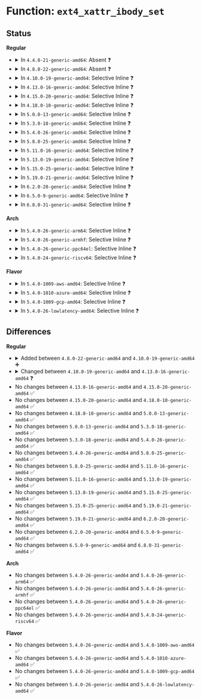 # Function: <code>ext4_xattr_ibody_set</code>

## Status
<b>Regular</b>
<ul>
<li>
<details>
<summary>In <code>4.4.0-21-generic-amd64</code>: Absent ❓</summary>

```json
{
  "name": "ext4_xattr_ibody_set",
  "collision_type": "Unique Static",
  "inline_type": "Selective",
  "funcs": [
    {
      "addr": 18446744071581846768,
      "name": "ext4_xattr_ibody_set",
      "external": false,
      "loc": "fs/ext4/xattr.c:1046",
      "file": "fs/ext4/xattr.c",
      "inline": "not declared, inlined",
      "caller_inline": [],
      "caller_func": [
        "fs/ext4/xattr.c:ext4_xattr_set_handle",
        "fs/ext4/xattr.c:ext4_xattr_set_handle",
        "fs/ext4/xattr.c:ext4_expand_extra_isize_ea"
      ]
    }
  ],
  "symbols": [
    {
      "addr": 18446744071581846768,
      "name": "ext4_xattr_ibody_set.isra.12",
      "section": ".text",
      "bind": "STB_LOCAL",
      "size": 124
    }
  ]
}
```
</details>
</li>
<li>
<details>
<summary>In <code>4.8.0-22-generic-amd64</code>: Absent ❓</summary>

```json
{
  "name": "ext4_xattr_ibody_set",
  "collision_type": "Unique Static",
  "inline_type": "Selective",
  "funcs": [
    {
      "addr": 18446744071582041936,
      "name": "ext4_xattr_ibody_set",
      "external": false,
      "loc": "fs/ext4/xattr.c:1117",
      "file": "fs/ext4/xattr.c",
      "inline": "not declared, inlined",
      "caller_inline": [],
      "caller_func": [
        "fs/ext4/xattr.c:ext4_expand_extra_isize_ea",
        "fs/ext4/xattr.c:ext4_xattr_set_handle",
        "fs/ext4/xattr.c:ext4_xattr_set_handle"
      ]
    }
  ],
  "symbols": [
    {
      "addr": 18446744071582041936,
      "name": "ext4_xattr_ibody_set.isra.16",
      "section": ".text",
      "bind": "STB_LOCAL",
      "size": 127
    }
  ]
}
```
</details>
</li>
<li>
<details>
<summary>In <code>4.10.0-19-generic-amd64</code>: Selective Inline ❓</summary>

```c
int ext4_xattr_ibody_set(struct inode * inode, struct ext4_xattr_info * i, struct ext4_xattr_ibody_find * is)
```

```json
{
  "name": "ext4_xattr_ibody_set",
  "collision_type": "Unique Static",
  "inline_type": "Selective",
  "funcs": [
    {
      "addr": 18446744071582131824,
      "name": "ext4_xattr_ibody_set",
      "external": false,
      "loc": "fs/ext4/xattr.c:1123",
      "file": "fs/ext4/xattr.c",
      "inline": "not declared, inlined",
      "caller_inline": [],
      "caller_func": [
        "fs/ext4/xattr.c:ext4_expand_extra_isize_ea",
        "fs/ext4/xattr.c:ext4_xattr_set_handle",
        "fs/ext4/xattr.c:ext4_xattr_set_handle"
      ]
    }
  ],
  "symbols": [
    {
      "addr": 18446744071582131824,
      "name": "ext4_xattr_ibody_set",
      "section": ".text",
      "bind": "STB_LOCAL",
      "size": 127
    }
  ]
}
```
</details>
</li>
<li>
<details>
<summary>In <code>4.13.0-16-generic-amd64</code>: Selective Inline ❓</summary>

```c
int ext4_xattr_ibody_set(handle_t * handle, struct inode * inode, struct ext4_xattr_info * i, struct ext4_xattr_ibody_find * is)
```

```json
{
  "name": "ext4_xattr_ibody_set",
  "collision_type": "Unique Static",
  "inline_type": "Selective",
  "funcs": [
    {
      "addr": 18446744071582236608,
      "name": "ext4_xattr_ibody_set",
      "external": false,
      "loc": "fs/ext4/xattr.c:2178",
      "file": "fs/ext4/xattr.c",
      "inline": "not declared, inlined",
      "caller_inline": [],
      "caller_func": [
        "fs/ext4/xattr.c:ext4_expand_extra_isize_ea",
        "fs/ext4/xattr.c:ext4_xattr_set_handle",
        "fs/ext4/xattr.c:ext4_xattr_set_handle"
      ]
    }
  ],
  "symbols": [
    {
      "addr": 18446744071582236608,
      "name": "ext4_xattr_ibody_set",
      "section": ".text",
      "bind": "STB_LOCAL",
      "size": 138
    }
  ]
}
```
</details>
</li>
<li>
<details>
<summary>In <code>4.15.0-20-generic-amd64</code>: Selective Inline ❓</summary>

```c
int ext4_xattr_ibody_set(handle_t * handle, struct inode * inode, struct ext4_xattr_info * i, struct ext4_xattr_ibody_find * is)
```

```json
{
  "name": "ext4_xattr_ibody_set",
  "collision_type": "Unique Static",
  "inline_type": "Selective",
  "funcs": [
    {
      "addr": 18446744071582385344,
      "name": "ext4_xattr_ibody_set",
      "external": false,
      "loc": "fs/ext4/xattr.c:2214",
      "file": "fs/ext4/xattr.c",
      "inline": "not declared, inlined",
      "caller_inline": [],
      "caller_func": [
        "fs/ext4/xattr.c:ext4_expand_extra_isize_ea",
        "fs/ext4/xattr.c:ext4_xattr_set_handle",
        "fs/ext4/xattr.c:ext4_xattr_set_handle"
      ]
    }
  ],
  "symbols": [
    {
      "addr": 18446744071582385344,
      "name": "ext4_xattr_ibody_set",
      "section": ".text",
      "bind": "STB_LOCAL",
      "size": 138
    }
  ]
}
```
</details>
</li>
<li>
<details>
<summary>In <code>4.18.0-10-generic-amd64</code>: Selective Inline ❓</summary>

```c
int ext4_xattr_ibody_set(handle_t * handle, struct inode * inode, struct ext4_xattr_info * i, struct ext4_xattr_ibody_find * is)
```

```json
{
  "name": "ext4_xattr_ibody_set",
  "collision_type": "Unique Static",
  "inline_type": "Selective",
  "funcs": [
    {
      "addr": 18446744071582575904,
      "name": "ext4_xattr_ibody_set",
      "external": false,
      "loc": "fs/ext4/xattr.c:2230",
      "file": "fs/ext4/xattr.c",
      "inline": "not declared, inlined",
      "caller_inline": [],
      "caller_func": [
        "fs/ext4/xattr.c:ext4_expand_extra_isize_ea",
        "fs/ext4/xattr.c:ext4_xattr_set_handle",
        "fs/ext4/xattr.c:ext4_xattr_set_handle"
      ]
    }
  ],
  "symbols": [
    {
      "addr": 18446744071582575904,
      "name": "ext4_xattr_ibody_set",
      "section": ".text",
      "bind": "STB_LOCAL",
      "size": 138
    }
  ]
}
```
</details>
</li>
<li>
<details>
<summary>In <code>5.0.0-13-generic-amd64</code>: Selective Inline ❓</summary>

```c
int ext4_xattr_ibody_set(handle_t * handle, struct inode * inode, struct ext4_xattr_info * i, struct ext4_xattr_ibody_find * is)
```

```json
{
  "name": "ext4_xattr_ibody_set",
  "collision_type": "Unique Static",
  "inline_type": "Selective",
  "funcs": [
    {
      "addr": 18446744071582675680,
      "name": "ext4_xattr_ibody_set",
      "external": false,
      "loc": "fs/ext4/xattr.c:2225",
      "file": "fs/ext4/xattr.c",
      "inline": "not declared, inlined",
      "caller_inline": [],
      "caller_func": [
        "fs/ext4/xattr.c:ext4_expand_extra_isize_ea",
        "fs/ext4/xattr.c:ext4_xattr_set_handle",
        "fs/ext4/xattr.c:ext4_xattr_set_handle"
      ]
    }
  ],
  "symbols": [
    {
      "addr": 18446744071582675680,
      "name": "ext4_xattr_ibody_set",
      "section": ".text",
      "bind": "STB_LOCAL",
      "size": 138
    }
  ]
}
```
</details>
</li>
<li>
<details>
<summary>In <code>5.3.0-18-generic-amd64</code>: Selective Inline ❓</summary>

```c
int ext4_xattr_ibody_set(handle_t * handle, struct inode * inode, struct ext4_xattr_info * i, struct ext4_xattr_ibody_find * is)
```

```json
{
  "name": "ext4_xattr_ibody_set",
  "collision_type": "Unique Static",
  "inline_type": "Selective",
  "funcs": [
    {
      "addr": 18446744071582849904,
      "name": "ext4_xattr_ibody_set",
      "external": false,
      "loc": "fs/ext4/xattr.c:2226",
      "file": "fs/ext4/xattr.c",
      "inline": "not declared, inlined",
      "caller_inline": [],
      "caller_func": [
        "fs/ext4/xattr.c:ext4_xattr_move_to_block",
        "fs/ext4/xattr.c:ext4_xattr_set_handle",
        "fs/ext4/xattr.c:ext4_xattr_set_handle"
      ]
    }
  ],
  "symbols": [
    {
      "addr": 18446744071582849904,
      "name": "ext4_xattr_ibody_set",
      "section": ".text",
      "bind": "STB_LOCAL",
      "size": 138
    }
  ]
}
```
</details>
</li>
<li>
<details>
<summary>In <code>5.4.0-26-generic-amd64</code>: Selective Inline ❓</summary>

```c
int ext4_xattr_ibody_set(handle_t * handle, struct inode * inode, struct ext4_xattr_info * i, struct ext4_xattr_ibody_find * is)
```

```json
{
  "name": "ext4_xattr_ibody_set",
  "collision_type": "Unique Static",
  "inline_type": "Selective",
  "funcs": [
    {
      "addr": 18446744071582954064,
      "name": "ext4_xattr_ibody_set",
      "external": false,
      "loc": "fs/ext4/xattr.c:2226",
      "file": "fs/ext4/xattr.c",
      "inline": "not declared, inlined",
      "caller_inline": [],
      "caller_func": [
        "fs/ext4/xattr.c:ext4_xattr_move_to_block",
        "fs/ext4/xattr.c:ext4_xattr_set_handle",
        "fs/ext4/xattr.c:ext4_xattr_set_handle"
      ]
    }
  ],
  "symbols": [
    {
      "addr": 18446744071582954064,
      "name": "ext4_xattr_ibody_set",
      "section": ".text",
      "bind": "STB_LOCAL",
      "size": 138
    }
  ]
}
```
</details>
</li>
<li>
<details>
<summary>In <code>5.8.0-25-generic-amd64</code>: Selective Inline ❓</summary>

```c
int ext4_xattr_ibody_set(handle_t * handle, struct inode * inode, struct ext4_xattr_info * i, struct ext4_xattr_ibody_find * is)
```

```json
{
  "name": "ext4_xattr_ibody_set",
  "collision_type": "Unique Static",
  "inline_type": "Selective",
  "funcs": [
    {
      "addr": 18446744071583271008,
      "name": "ext4_xattr_ibody_set",
      "external": false,
      "loc": "fs/ext4/xattr.c:2213",
      "file": "fs/ext4/xattr.c",
      "inline": "not declared, inlined",
      "caller_inline": [],
      "caller_func": [
        "fs/ext4/xattr.c:ext4_xattr_move_to_block",
        "fs/ext4/xattr.c:ext4_xattr_set_handle",
        "fs/ext4/xattr.c:ext4_xattr_set_handle"
      ]
    }
  ],
  "symbols": [
    {
      "addr": 18446744071583271008,
      "name": "ext4_xattr_ibody_set",
      "section": ".text",
      "bind": "STB_LOCAL",
      "size": 138
    }
  ]
}
```
</details>
</li>
<li>
<details>
<summary>In <code>5.11.0-16-generic-amd64</code>: Selective Inline ❓</summary>

```c
int ext4_xattr_ibody_set(handle_t * handle, struct inode * inode, struct ext4_xattr_info * i, struct ext4_xattr_ibody_find * is)
```

```json
{
  "name": "ext4_xattr_ibody_set",
  "collision_type": "Unique Static",
  "inline_type": "Selective",
  "funcs": [
    {
      "addr": 18446744071583372176,
      "name": "ext4_xattr_ibody_set",
      "external": false,
      "loc": "fs/ext4/xattr.c:2217",
      "file": "fs/ext4/xattr.c",
      "inline": "not declared, inlined",
      "caller_inline": [],
      "caller_func": [
        "fs/ext4/xattr.c:ext4_xattr_move_to_block",
        "fs/ext4/xattr.c:ext4_xattr_set_handle",
        "fs/ext4/xattr.c:ext4_xattr_set_handle",
        "fs/ext4/xattr.c:ext4_xattr_set_handle"
      ]
    }
  ],
  "symbols": [
    {
      "addr": 18446744071583372176,
      "name": "ext4_xattr_ibody_set",
      "section": ".text",
      "bind": "STB_LOCAL",
      "size": 138
    }
  ]
}
```
</details>
</li>
<li>
<details>
<summary>In <code>5.13.0-19-generic-amd64</code>: Selective Inline ❓</summary>

```c
int ext4_xattr_ibody_set(handle_t * handle, struct inode * inode, struct ext4_xattr_info * i, struct ext4_xattr_ibody_find * is)
```

```json
{
  "name": "ext4_xattr_ibody_set",
  "collision_type": "Unique Static",
  "inline_type": "Selective",
  "funcs": [
    {
      "addr": 18446744071583394496,
      "name": "ext4_xattr_ibody_set",
      "external": false,
      "loc": "fs/ext4/xattr.c:2217",
      "file": "fs/ext4/xattr.c",
      "inline": "not declared, inlined",
      "caller_inline": [],
      "caller_func": [
        "fs/ext4/xattr.c:ext4_xattr_move_to_block",
        "fs/ext4/xattr.c:ext4_xattr_set_handle",
        "fs/ext4/xattr.c:ext4_xattr_set_handle"
      ]
    }
  ],
  "symbols": [
    {
      "addr": 18446744071583394496,
      "name": "ext4_xattr_ibody_set",
      "section": ".text",
      "bind": "STB_LOCAL",
      "size": 138
    }
  ]
}
```
</details>
</li>
<li>
<details>
<summary>In <code>5.15.0-25-generic-amd64</code>: Selective Inline ❓</summary>

```c
int ext4_xattr_ibody_set(handle_t * handle, struct inode * inode, struct ext4_xattr_info * i, struct ext4_xattr_ibody_find * is)
```

```json
{
  "name": "ext4_xattr_ibody_set",
  "collision_type": "Unique Global",
  "inline_type": "Selective",
  "funcs": [
    {
      "addr": 18446744071583744320,
      "name": "ext4_xattr_ibody_set",
      "external": true,
      "loc": "fs/ext4/xattr.c:2200",
      "file": "fs/ext4/xattr.c",
      "inline": "not declared, inlined",
      "caller_inline": [],
      "caller_func": [
        "fs/ext4/inline.c:ext4_inline_data_truncate",
        "fs/ext4/inline.c:ext4_destroy_inline_data_nolock",
        "fs/ext4/inline.c:ext4_update_inline_data",
        "fs/ext4/inline.c:ext4_create_inline_data",
        "fs/ext4/xattr.c:ext4_xattr_move_to_block",
        "fs/ext4/xattr.c:ext4_xattr_set_handle",
        "fs/ext4/xattr.c:ext4_xattr_set_handle"
      ]
    }
  ],
  "symbols": [
    {
      "addr": 18446744071583744320,
      "name": "ext4_xattr_ibody_set",
      "section": ".text",
      "bind": "STB_GLOBAL",
      "size": 138
    }
  ]
}
```
</details>
</li>
<li>
<details>
<summary>In <code>5.19.0-21-generic-amd64</code>: Selective Inline ❓</summary>

```c
int ext4_xattr_ibody_set(handle_t * handle, struct inode * inode, struct ext4_xattr_info * i, struct ext4_xattr_ibody_find * is)
```

```json
{
  "name": "ext4_xattr_ibody_set",
  "collision_type": "Unique Global",
  "inline_type": "Selective",
  "funcs": [
    {
      "addr": 18446744071584301152,
      "name": "ext4_xattr_ibody_set",
      "external": true,
      "loc": "fs/ext4/xattr.c:2214",
      "file": "fs/ext4/xattr.c",
      "inline": "not declared, inlined",
      "caller_inline": [],
      "caller_func": [
        "fs/ext4/inline.c:ext4_inline_data_truncate",
        "fs/ext4/inline.c:ext4_destroy_inline_data_nolock",
        "fs/ext4/inline.c:ext4_update_inline_data",
        "fs/ext4/inline.c:ext4_create_inline_data",
        "fs/ext4/xattr.c:ext4_xattr_move_to_block",
        "fs/ext4/xattr.c:ext4_xattr_set_handle",
        "fs/ext4/xattr.c:ext4_xattr_set_handle"
      ]
    }
  ],
  "symbols": [
    {
      "addr": 18446744071584301152,
      "name": "ext4_xattr_ibody_set",
      "section": ".text",
      "bind": "STB_GLOBAL",
      "size": 238
    }
  ]
}
```
</details>
</li>
<li>
<details>
<summary>In <code>6.2.0-20-generic-amd64</code>: Selective Inline ❓</summary>

```c
int ext4_xattr_ibody_set(handle_t * handle, struct inode * inode, struct ext4_xattr_info * i, struct ext4_xattr_ibody_find * is)
```

```json
{
  "name": "ext4_xattr_ibody_set",
  "collision_type": "Unique Global",
  "inline_type": "Selective",
  "funcs": [
    {
      "addr": 18446744071584949568,
      "name": "ext4_xattr_ibody_set",
      "external": true,
      "loc": "fs/ext4/xattr.c:2233",
      "file": "fs/ext4/xattr.c",
      "inline": "not declared, inlined",
      "caller_inline": [],
      "caller_func": [
        "fs/ext4/inline.c:ext4_inline_data_truncate",
        "fs/ext4/inline.c:ext4_destroy_inline_data_nolock",
        "fs/ext4/inline.c:ext4_update_inline_data",
        "fs/ext4/inline.c:ext4_create_inline_data",
        "fs/ext4/xattr.c:ext4_xattr_move_to_block",
        "fs/ext4/xattr.c:ext4_xattr_set_handle",
        "fs/ext4/xattr.c:ext4_xattr_set_handle"
      ]
    }
  ],
  "symbols": [
    {
      "addr": 18446744071584949568,
      "name": "ext4_xattr_ibody_set",
      "section": ".text",
      "bind": "STB_GLOBAL",
      "size": 238
    }
  ]
}
```
</details>
</li>
<li>
<details>
<summary>In <code>6.5.0-9-generic-amd64</code>: Selective Inline ❓</summary>

```c
int ext4_xattr_ibody_set(handle_t * handle, struct inode * inode, struct ext4_xattr_info * i, struct ext4_xattr_ibody_find * is)
```

```json
{
  "name": "ext4_xattr_ibody_set",
  "collision_type": "Unique Global",
  "inline_type": "Selective",
  "funcs": [
    {
      "addr": 18446744071585177632,
      "name": "ext4_xattr_ibody_set",
      "external": true,
      "loc": "fs/ext4/xattr.c:2276",
      "file": "fs/ext4/xattr.c",
      "inline": "not declared, inlined",
      "caller_inline": [],
      "caller_func": [
        "fs/ext4/inline.c:ext4_inline_data_truncate",
        "fs/ext4/inline.c:ext4_destroy_inline_data_nolock",
        "fs/ext4/inline.c:ext4_update_inline_data",
        "fs/ext4/inline.c:ext4_create_inline_data",
        "fs/ext4/xattr.c:ext4_xattr_move_to_block",
        "fs/ext4/xattr.c:ext4_xattr_set_handle",
        "fs/ext4/xattr.c:ext4_xattr_set_handle"
      ]
    }
  ],
  "symbols": [
    {
      "addr": 18446744071585177632,
      "name": "ext4_xattr_ibody_set",
      "section": ".text",
      "bind": "STB_GLOBAL",
      "size": 238
    }
  ]
}
```
</details>
</li>
<li>
<details>
<summary>In <code>6.8.0-31-generic-amd64</code>: Selective Inline ❓</summary>

```c
int ext4_xattr_ibody_set(handle_t * handle, struct inode * inode, struct ext4_xattr_info * i, struct ext4_xattr_ibody_find * is)
```

```json
{
  "name": "ext4_xattr_ibody_set",
  "collision_type": "Unique Global",
  "inline_type": "Selective",
  "funcs": [
    {
      "addr": 18446744071585410416,
      "name": "ext4_xattr_ibody_set",
      "external": true,
      "loc": "fs/ext4/xattr.c:2276",
      "file": "fs/ext4/xattr.c",
      "inline": "not declared, inlined",
      "caller_inline": [],
      "caller_func": [
        "fs/ext4/inline.c:ext4_inline_data_truncate",
        "fs/ext4/inline.c:ext4_destroy_inline_data_nolock",
        "fs/ext4/inline.c:ext4_update_inline_data",
        "fs/ext4/inline.c:ext4_create_inline_data",
        "fs/ext4/xattr.c:ext4_xattr_move_to_block",
        "fs/ext4/xattr.c:ext4_xattr_set_handle",
        "fs/ext4/xattr.c:ext4_xattr_set_handle"
      ]
    }
  ],
  "symbols": [
    {
      "addr": 18446744071585410416,
      "name": "ext4_xattr_ibody_set",
      "section": ".text",
      "bind": "STB_GLOBAL",
      "size": 238
    }
  ]
}
```
</details>
</li>
</ul>
<b>Arch</b>
<ul>
<li>
<details>
<summary>In <code>5.4.0-26-generic-arm64</code>: Selective Inline ❓</summary>

```c
int ext4_xattr_ibody_set(handle_t * handle, struct inode * inode, struct ext4_xattr_info * i, struct ext4_xattr_ibody_find * is)
```

```json
{
  "name": "ext4_xattr_ibody_set",
  "collision_type": "Unique Static",
  "inline_type": "Selective",
  "funcs": [
    {
      "addr": 18446603336494627880,
      "name": "ext4_xattr_ibody_set",
      "external": false,
      "loc": "fs/ext4/xattr.c:2226",
      "file": "fs/ext4/xattr.c",
      "inline": "not declared, inlined",
      "caller_inline": [],
      "caller_func": [
        "fs/ext4/xattr.c:ext4_expand_extra_isize_ea",
        "fs/ext4/xattr.c:ext4_xattr_set_handle",
        "fs/ext4/xattr.c:ext4_xattr_set_handle",
        "fs/ext4/xattr.c:ext4_xattr_set_handle"
      ]
    }
  ],
  "symbols": [
    {
      "addr": 18446603336494627880,
      "name": "ext4_xattr_ibody_set",
      "section": ".text",
      "bind": "STB_LOCAL",
      "size": 280
    }
  ]
}
```
</details>
</li>
<li>
<details>
<summary>In <code>5.4.0-26-generic-armhf</code>: Selective Inline ❓</summary>

```c
int ext4_xattr_ibody_set(handle_t * handle, struct inode * inode, struct ext4_xattr_info * i, struct ext4_xattr_ibody_find * is)
```

```json
{
  "name": "ext4_xattr_ibody_set",
  "collision_type": "Unique Static",
  "inline_type": "Selective",
  "funcs": [
    {
      "addr": 3228074148,
      "name": "ext4_xattr_ibody_set",
      "external": false,
      "loc": "fs/ext4/xattr.c:2226",
      "file": "fs/ext4/xattr.c",
      "inline": "not declared, inlined",
      "caller_inline": [],
      "caller_func": [
        "fs/ext4/xattr.c:ext4_expand_extra_isize_ea",
        "fs/ext4/xattr.c:ext4_xattr_set_handle",
        "fs/ext4/xattr.c:ext4_xattr_set_handle",
        "fs/ext4/xattr.c:ext4_xattr_set_handle"
      ]
    }
  ],
  "symbols": [
    {
      "addr": 3228074148,
      "name": "ext4_xattr_ibody_set",
      "section": ".text",
      "bind": "STB_LOCAL",
      "size": 196
    }
  ]
}
```
</details>
</li>
<li>
<details>
<summary>In <code>5.4.0-26-generic-ppc64el</code>: Selective Inline ❓</summary>

```c
int ext4_xattr_ibody_set(handle_t * handle, struct inode * inode, struct ext4_xattr_info * i, struct ext4_xattr_ibody_find * is)
```

```json
{
  "name": "ext4_xattr_ibody_set",
  "collision_type": "Unique Static",
  "inline_type": "Selective",
  "funcs": [
    {
      "addr": 13835058055288437072,
      "name": "ext4_xattr_ibody_set",
      "external": false,
      "loc": "fs/ext4/xattr.c:2226",
      "file": "fs/ext4/xattr.c",
      "inline": "not declared, inlined",
      "caller_inline": [],
      "caller_func": [
        "fs/ext4/xattr.c:ext4_xattr_move_to_block",
        "fs/ext4/xattr.c:ext4_xattr_set_handle",
        "fs/ext4/xattr.c:ext4_xattr_set_handle",
        "fs/ext4/xattr.c:ext4_xattr_set_handle"
      ]
    }
  ],
  "symbols": [
    {
      "addr": 13835058055288437072,
      "name": "ext4_xattr_ibody_set",
      "section": ".text",
      "bind": "STB_LOCAL",
      "size": 264
    }
  ]
}
```
</details>
</li>
<li>
<details>
<summary>In <code>5.4.0-24-generic-riscv64</code>: Selective Inline ❓</summary>

```c
int ext4_xattr_ibody_set(handle_t * handle, struct inode * inode, struct ext4_xattr_info * i, struct ext4_xattr_ibody_find * is)
```

```json
{
  "name": "ext4_xattr_ibody_set",
  "collision_type": "Unique Static",
  "inline_type": "Selective",
  "funcs": [
    {
      "addr": 18446743936274000938,
      "name": "ext4_xattr_ibody_set",
      "external": false,
      "loc": "fs/ext4/xattr.c:2226",
      "file": "fs/ext4/xattr.c",
      "inline": "not declared, inlined",
      "caller_inline": [],
      "caller_func": [
        "fs/ext4/xattr.c:ext4_expand_extra_isize_ea",
        "fs/ext4/xattr.c:ext4_xattr_set_handle",
        "fs/ext4/xattr.c:ext4_xattr_set_handle",
        "fs/ext4/xattr.c:ext4_xattr_set_handle"
      ]
    }
  ],
  "symbols": [
    {
      "addr": 18446743936274000938,
      "name": "ext4_xattr_ibody_set",
      "section": ".text",
      "bind": "STB_LOCAL",
      "size": 164
    }
  ]
}
```
</details>
</li>
</ul>
<b>Flavor</b>
<ul>
<li>
<details>
<summary>In <code>5.4.0-1009-aws-amd64</code>: Selective Inline ❓</summary>

```c
int ext4_xattr_ibody_set(handle_t * handle, struct inode * inode, struct ext4_xattr_info * i, struct ext4_xattr_ibody_find * is)
```

```json
{
  "name": "ext4_xattr_ibody_set",
  "collision_type": "Unique Static",
  "inline_type": "Selective",
  "funcs": [
    {
      "addr": 18446744071582922800,
      "name": "ext4_xattr_ibody_set",
      "external": false,
      "loc": "fs/ext4/xattr.c:2226",
      "file": "fs/ext4/xattr.c",
      "inline": "not declared, inlined",
      "caller_inline": [],
      "caller_func": [
        "fs/ext4/xattr.c:ext4_xattr_move_to_block",
        "fs/ext4/xattr.c:ext4_xattr_set_handle",
        "fs/ext4/xattr.c:ext4_xattr_set_handle"
      ]
    }
  ],
  "symbols": [
    {
      "addr": 18446744071582922800,
      "name": "ext4_xattr_ibody_set",
      "section": ".text",
      "bind": "STB_LOCAL",
      "size": 138
    }
  ]
}
```
</details>
</li>
<li>
<details>
<summary>In <code>5.4.0-1010-azure-amd64</code>: Selective Inline ❓</summary>

```c
int ext4_xattr_ibody_set(handle_t * handle, struct inode * inode, struct ext4_xattr_info * i, struct ext4_xattr_ibody_find * is)
```

```json
{
  "name": "ext4_xattr_ibody_set",
  "collision_type": "Unique Static",
  "inline_type": "Selective",
  "funcs": [
    {
      "addr": 18446744071582859952,
      "name": "ext4_xattr_ibody_set",
      "external": false,
      "loc": "fs/ext4/xattr.c:2226",
      "file": "fs/ext4/xattr.c",
      "inline": "not declared, inlined",
      "caller_inline": [],
      "caller_func": [
        "fs/ext4/xattr.c:ext4_xattr_move_to_block",
        "fs/ext4/xattr.c:ext4_xattr_set_handle",
        "fs/ext4/xattr.c:ext4_xattr_set_handle"
      ]
    }
  ],
  "symbols": [
    {
      "addr": 18446744071582859952,
      "name": "ext4_xattr_ibody_set",
      "section": ".text",
      "bind": "STB_LOCAL",
      "size": 138
    }
  ]
}
```
</details>
</li>
<li>
<details>
<summary>In <code>5.4.0-1009-gcp-amd64</code>: Selective Inline ❓</summary>

```c
int ext4_xattr_ibody_set(handle_t * handle, struct inode * inode, struct ext4_xattr_info * i, struct ext4_xattr_ibody_find * is)
```

```json
{
  "name": "ext4_xattr_ibody_set",
  "collision_type": "Unique Static",
  "inline_type": "Selective",
  "funcs": [
    {
      "addr": 18446744071582911408,
      "name": "ext4_xattr_ibody_set",
      "external": false,
      "loc": "fs/ext4/xattr.c:2226",
      "file": "fs/ext4/xattr.c",
      "inline": "not declared, inlined",
      "caller_inline": [],
      "caller_func": [
        "fs/ext4/xattr.c:ext4_xattr_move_to_block",
        "fs/ext4/xattr.c:ext4_xattr_set_handle",
        "fs/ext4/xattr.c:ext4_xattr_set_handle"
      ]
    }
  ],
  "symbols": [
    {
      "addr": 18446744071582911408,
      "name": "ext4_xattr_ibody_set",
      "section": ".text",
      "bind": "STB_LOCAL",
      "size": 138
    }
  ]
}
```
</details>
</li>
<li>
<details>
<summary>In <code>5.4.0-26-lowlatency-amd64</code>: Selective Inline ❓</summary>

```c
int ext4_xattr_ibody_set(handle_t * handle, struct inode * inode, struct ext4_xattr_info * i, struct ext4_xattr_ibody_find * is)
```

```json
{
  "name": "ext4_xattr_ibody_set",
  "collision_type": "Unique Static",
  "inline_type": "Selective",
  "funcs": [
    {
      "addr": 18446744071582998480,
      "name": "ext4_xattr_ibody_set",
      "external": false,
      "loc": "fs/ext4/xattr.c:2226",
      "file": "fs/ext4/xattr.c",
      "inline": "not declared, inlined",
      "caller_inline": [],
      "caller_func": [
        "fs/ext4/xattr.c:ext4_xattr_move_to_block",
        "fs/ext4/xattr.c:ext4_xattr_set_handle",
        "fs/ext4/xattr.c:ext4_xattr_set_handle"
      ]
    }
  ],
  "symbols": [
    {
      "addr": 18446744071582998480,
      "name": "ext4_xattr_ibody_set",
      "section": ".text",
      "bind": "STB_LOCAL",
      "size": 138
    }
  ]
}
```
</details>
</li>
</ul>

## Differences
<b>Regular</b>
<ul>
<li>
<details>
<summary>Added between <code>4.8.0-22-generic-amd64</code> and <code>4.10.0-19-generic-amd64</code> ➕</summary>

```c
int ext4_xattr_ibody_set(struct inode * inode, struct ext4_xattr_info * i, struct ext4_xattr_ibody_find * is)
```
</details>
</li>
<li>
<details>
<summary>Changed between <code>4.10.0-19-generic-amd64</code> and <code>4.13.0-16-generic-amd64</code> ❓</summary>
<ul>
<li>
<b>Param added. </b>
<code>handle_t * handle</code>
</li>
<li>
<b>Param reordered. </b>
<code>inode, i, is</code> ➡️ <code>handle, inode, i, is</code>
</li>
</ul>
</details>
</li>
<li>
No changes between <code>4.13.0-16-generic-amd64</code> and <code>4.15.0-20-generic-amd64</code> ✅
</li>
<li>
No changes between <code>4.15.0-20-generic-amd64</code> and <code>4.18.0-10-generic-amd64</code> ✅
</li>
<li>
No changes between <code>4.18.0-10-generic-amd64</code> and <code>5.0.0-13-generic-amd64</code> ✅
</li>
<li>
No changes between <code>5.0.0-13-generic-amd64</code> and <code>5.3.0-18-generic-amd64</code> ✅
</li>
<li>
No changes between <code>5.3.0-18-generic-amd64</code> and <code>5.4.0-26-generic-amd64</code> ✅
</li>
<li>
No changes between <code>5.4.0-26-generic-amd64</code> and <code>5.8.0-25-generic-amd64</code> ✅
</li>
<li>
No changes between <code>5.8.0-25-generic-amd64</code> and <code>5.11.0-16-generic-amd64</code> ✅
</li>
<li>
No changes between <code>5.11.0-16-generic-amd64</code> and <code>5.13.0-19-generic-amd64</code> ✅
</li>
<li>
No changes between <code>5.13.0-19-generic-amd64</code> and <code>5.15.0-25-generic-amd64</code> ✅
</li>
<li>
No changes between <code>5.15.0-25-generic-amd64</code> and <code>5.19.0-21-generic-amd64</code> ✅
</li>
<li>
No changes between <code>5.19.0-21-generic-amd64</code> and <code>6.2.0-20-generic-amd64</code> ✅
</li>
<li>
No changes between <code>6.2.0-20-generic-amd64</code> and <code>6.5.0-9-generic-amd64</code> ✅
</li>
<li>
No changes between <code>6.5.0-9-generic-amd64</code> and <code>6.8.0-31-generic-amd64</code> ✅
</li>
</ul>
<b>Arch</b>
<ul>
<li>
No changes between <code>5.4.0-26-generic-amd64</code> and <code>5.4.0-26-generic-arm64</code> ✅
</li>
<li>
No changes between <code>5.4.0-26-generic-amd64</code> and <code>5.4.0-26-generic-armhf</code> ✅
</li>
<li>
No changes between <code>5.4.0-26-generic-amd64</code> and <code>5.4.0-26-generic-ppc64el</code> ✅
</li>
<li>
No changes between <code>5.4.0-26-generic-amd64</code> and <code>5.4.0-24-generic-riscv64</code> ✅
</li>
</ul>
<b>Flavor</b>
<ul>
<li>
No changes between <code>5.4.0-26-generic-amd64</code> and <code>5.4.0-1009-aws-amd64</code> ✅
</li>
<li>
No changes between <code>5.4.0-26-generic-amd64</code> and <code>5.4.0-1010-azure-amd64</code> ✅
</li>
<li>
No changes between <code>5.4.0-26-generic-amd64</code> and <code>5.4.0-1009-gcp-amd64</code> ✅
</li>
<li>
No changes between <code>5.4.0-26-generic-amd64</code> and <code>5.4.0-26-lowlatency-amd64</code> ✅
</li>
</ul>
